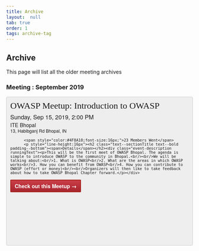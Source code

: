 ```yaml
---
title: Archive
layout:  null
tab: true
order: 1
tags: archive-tag
---
```


## Archive

This page will list all the older meeting archives

### Meeting : September 2019

<style type="text/css">
    #meetup_oembed .mu_clearfix:after { visibility: hidden; display: block; font-size: 0; content: " "; clear: both; height: 0; }
* html #meetup_oembed .mu_clearfix, *:first-child+html #meetup_oembed .mu_clearfix { zoom: 1; }
#meetup_oembed { background:#eee;border:1px solid #ccc;padding:10px;-moz-border-radius:3px;-webkit-border-radius:3px;border-radius:3px;margin:0; font-family: 'Helvetica Neue', Helvetica, Arial, sans-serif; font-size: 12px; }
#meetup_oembed h3 { font-weight:normal; margin:0 0 10px; padding:0; line-height:26px; font-family:Georgia,Palatino,serif; font-size:24px }
#meetup_oembed p { margin: 0 0 10px; padding:0; line-height:16px; }
#meetup_oembed img { border:none; margin:0; padding:0; }
#meetup_oembed a, #meetup_oembed a:visited, #meetup_oembed a:link { color: #1B76B3; text-decoration: none; cursor: hand; cursor: pointer; }
#meetup_oembed a:hover { color: #1B76B3; text-decoration: underline; }
#meetup_oembed a.mu_button { font-size:14px; -moz-border-radius:3px;-webkit-border-radius:3px;border-radius:3px;border:2px solid #A7241D;color:white!important;text-decoration:none;background-color: #CA3E47; background-image: -moz-linear-gradient(top, #ca3e47, #a8252e); background-image: -webkit-gradient(linear, left bottom, left top, color-stop(0, #a8252e), color-stop(1, #ca3e47));disvplay:inline-block;padding:5px 10px; }
#meetup_oembed a.mu_button:hover { color: #fff!important; text-decoration: none; }
#meetup_oembed .photo { width:50px; height:50px; overflow:hidden;background:#ccc;float:left;margin:0 5px 0 0;text-align:center;padding:1px; }
#meetup_oembed .photo img { height:50px }
#meetup_oembed .number { font-size:18px; }
#meetup_oembed .thing { text-transform: uppercase; color: #555; }
</style>
<div id="meetup_oembed" style="height:380px">
     <div style="max-height:325px;overflow:hidden">
          <h3>OWASP Meetup: Introduction to OWASP</h3>
          <p style="margin:5px 0;font-size:16px">Sunday, Sep 15, 2019,  2:00 PM</p>
          <p style="margin: 0 0 5px;"><span style="font-size:14px">ITE Bhopal</span><br />
            <span style="font-size:12px;">13, Habibganj Rd Bhopal, IN</span></p>

          <span style="color:#4F8A10;font-size:16px;">23 Members Went</span> 
          <p style="line-height:16px"><h2 class="text--sectionTitle text--bold padding--bottom"><span>Details</span></h2><div class="event-description runningText"><p>This will be the first meet of OWASP Bhopal. The agenda is simple to introduce OWASP to the community in Bhopal.<br/><br/>We will be talking about:<br/>1. What is OWASP<br/>2. What are the areas in which OWASP works<br/>3. How you can benefit from OWASP<br/>4. How you can contribute to OWASP (effort or money)<br/><br/>Organizers will then like to take feedback about how to take OWASP Bhopal Chapter forward.</p></div>
</p>     </div>
     <p style="margin:10px 0 0;"><a href="https://www.meetup.com/OWASP-Bhopal-Chapter/events/264710599/" target="_blank" class="mu_button"><strong>Check out this Meetup &rarr;</strong></a></p>
 </div>

